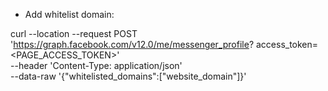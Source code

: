 - Add whitelist domain:

curl --location --request POST 'https://graph.facebook.com/v12.0/me/messenger_profile?
access_token=<PAGE_ACCESS_TOKEN>' \
--header 'Content-Type: application/json' \
--data-raw '{"whitelisted_domains":["website_domain"]}'